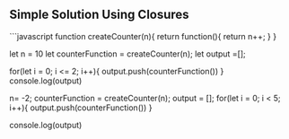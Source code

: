 ## Simple Solution Using Closures

​```javascript
function createCounter(n){
    return function(){
        return n++;
    }
}

let n = 10
let counterFunction = createCounter(n);
let output =[];

for(let i = 0; i <= 2; i++){
    output.push(counterFunction())
}
console.log(output)

n= -2;
counterFunction = createCounter(n);
output = [];
for(let i = 0; i < 5; i++){
    output.push(counterFunction())
}

console.log(output)
```
